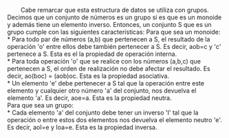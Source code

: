 &nbsp;&nbsp;&nbsp;&nbsp;&nbsp;&nbsp;&nbsp;&nbsp;Cabe remarcar que esta estructura de datos se utiliza con grupos. Decimos que un conjunto de números es un grupo si es que es un monoide y además tiene un elemento inverso. Entonces, un conjunto S que es un grupo cumple con las siguientes características: 
    Para que sea un monoide:
    * Para todo par de números (a,b) que pertenecen a S, el resultado de la operación 'o' entre ellos debe también pertenecer a S. Es decir, aob=c y 'c' pertenece a S. Esta es el la propiedad de operación interna.  
    * Para toda operación 'o' que se realice con los números (a,b,c) que pertenecen a S, el orden de realización no debe afectar el resultado. Es decir, ao(boc) = (aob)oc. Esta es la propiedad asociativa.  
    * Un elemento 'e' debe pertenecer a S tal que la operación entre este elemento y cualquier otro número 'a' del conjunto, nos devuelva el elemento 'a'. Es decir, aoe=a. Esta es la propiedad neutra.  
    Para que sea un grupo:  
    * Cada elemento 'a' del conjunto debe tener un inverso 'I' tal que la operación o entre estos dos elementos nos devuelva el elemento neutro 'e'. Es decir, aoI=e y Ioa=e. Esta es la propiedad inversa.  
    
